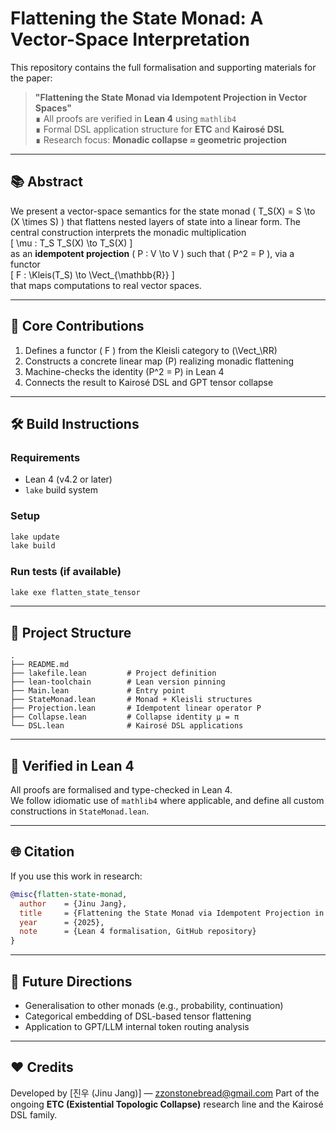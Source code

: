 # Flattening the State Monad: A Vector-Space Interpretation

This repository contains the full formalisation and supporting materials for the paper:

> **"Flattening the State Monad via Idempotent Projection in Vector Spaces"**  
> ∎ All proofs are verified in **Lean 4** using `mathlib4`  
> ∎ Formal DSL application structure for **ETC** and **Kairosé DSL**  
> ∎ Research focus: **Monadic collapse ≈ geometric projection**

---

## 📚 Abstract

We present a vector-space semantics for the state monad \( T_S(X) = S \to (X \times S) \) that flattens nested layers of state into a linear form. The central construction interprets the monadic multiplication  
\[ \mu : T_S T_S(X) \to T_S(X) \]  
as an **idempotent projection** \( P : V \to V \) such that \( P^2 = P \), via a functor  
\[ F : \Kleis(T_S) \to \Vect_{\mathbb{R}} \]  
that maps computations to real vector spaces.

---

## 🧮 Core Contributions

1. Defines a functor \( F \) from the Kleisli category to \(\Vect_\RR\)
2. Constructs a concrete linear map \(P\) realizing monadic flattening
3. Machine-checks the identity \(P^2 = P\) in Lean 4
4. Connects the result to Kairosé DSL and GPT tensor collapse

---

## 🛠 Build Instructions

### Requirements
- Lean 4 (v4.2 or later)
- `lake` build system

### Setup
```bash
lake update
lake build
```

### Run tests (if available)
```bash
lake exe flatten_state_tensor
```

---

## 📁 Project Structure

```
.
├── README.md
├── lakefile.lean         # Project definition
├── lean-toolchain        # Lean version pinning
├── Main.lean             # Entry point
├── StateMonad.lean       # Monad + Kleisli structures
├── Projection.lean       # Idempotent linear operator P
├── Collapse.lean         # Collapse identity μ = π
└── DSL.lean              # Kairosé DSL applications
```

---

## 🧪 Verified in Lean 4

All proofs are formalised and type-checked in Lean 4.  
We follow idiomatic use of `mathlib4` where applicable, and define all custom constructions in `StateMonad.lean`.

---

## 🌐 Citation

If you use this work in research:

```bibtex
@misc{flatten-state-monad,
  author    = {Jinu Jang},
  title     = {Flattening the State Monad via Idempotent Projection in Vector Spaces},
  year      = {2025},
  note      = {Lean 4 formalisation, GitHub repository}
}
```

---

## 🧭 Future Directions

- Generalisation to other monads (e.g., probability, continuation)
- Categorical embedding of DSL-based tensor flattening
- Application to GPT/LLM internal token routing analysis

---

## ❤️ Credits

Developed by [진우 (Jinu Jang)] — zzonstonebread@gmail.com 
Part of the ongoing **ETC (Existential Topologic Collapse)** research line and the Kairosé DSL family.
